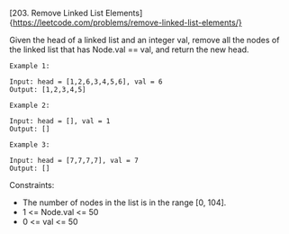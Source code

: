 [203. Remove Linked List Elements]{https://leetcode.com/problems/remove-linked-list-elements/}


Given the head of a linked list and an integer val, remove all the nodes of the linked list that has Node.val == val, and return the new head.


    Example 1:
    
    Input: head = [1,2,6,3,4,5,6], val = 6
    Output: [1,2,3,4,5]

    Example 2:

    Input: head = [], val = 1
    Output: []
    
    Example 3:

    Input: head = [7,7,7,7], val = 7
    Output: []
 

Constraints:

* The number of nodes in the list is in the range [0, 104].
* 1 <= Node.val <= 50
* 0 <= val <= 50